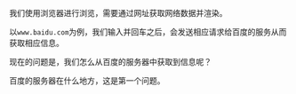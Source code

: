 
我们使用浏览器进行浏览，需要通过网址获取网络数据并渲染。

以`www.baidu.com`为例，我们输入并回车之后，会发送相应请求给百度的服务从而获取相应信息。

现在的问题是，我们怎么从百度的服务器中获取到信息呢？

百度的服务器在什么地方，这是第一个问题。